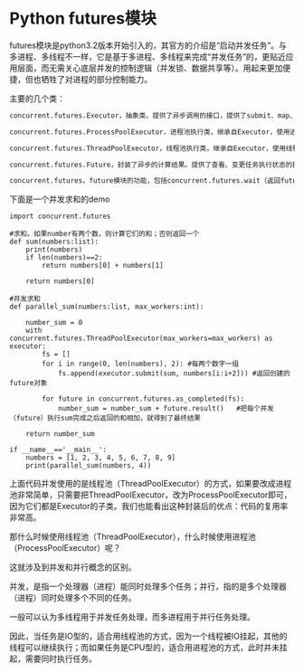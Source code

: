 # Python futures模块

futures模块是python3.2版本开始引入的，其官方的介绍是“启动并发任务”。与多进程、多线程不一样，它是基于多进程、多线程来完成“并发任务”的，更贴近应用层面，而无需关心底层并发的控制逻辑（并发锁、数据共享等）。用起来更加便捷，但也牺牲了对进程的部分控制能力。

主要的几个类：
```python
concurrent.futures.Executor，抽象类，提供了异步调用的接口，提供了submit、map、shutdown三个功能接口，通过子类实例化后使用。

concurrent.futures.ProcessPoolExecutor，进程池执行类，继承自Executor，使用进程池异步执行提交的任务。

concurrent.futures.ThreadPoolExecutor，线程池执行类，继承自Executor，使用线程池异步执行提交的任务。

concurrent.futures.Future，封装了异步的计算结果。提供了查看、变更任务执行状态的接口。如：cancel、result、add_done_callback。

concurrent.futures，future模块的功能，包括concurrent.futures.wait（返回futures实例的运行情况）、concurrent.futures.as_completed（futures完成或者取消时会yield该任务）。
```

下面是一个并发求和的demo

```
import concurrent.futures

#求和。如果number有两个数，则计算它们的和；否则返回一个
def sum(numbers:list):
    print(numbers)
    if len(numbers)==2:
        return numbers[0] + numbers[1]
    
    return numbers[0]

#并发求和
def parallel_sum(numbers:list, max_workers:int):

    number_sum = 0
    with concurrent.futures.ThreadPoolExecutor(max_workers=max_workers) as executor:
        fs = []
        for i in range(0, len(numbers), 2): #每两个数字一组
            fs.append(executor.submit(sum, numbers[i:i+2])) #返回创建的future对象

        for future in concurrent.futures.as_completed(fs):
            number_sum = number_sum + future.result()   #把每个并发（future）执行sum完成之后返回的和相加，就得到了最终结果

    return number_sum

if __name__=='__main__':
    numbers = [1, 2, 3, 4, 5, 6, 7, 8, 9]
    print(parallel_sum(numbers, 4))

```

上面代码并发使用的是线程池（ThreadPoolExecutor）的方式，如果要改成进程池非常简单，只需要把ThreadPoolExecutor，改为ProcessPoolExecutor即可，因为它们都是Executor的子类。我们也能看出这种封装后的优点：代码的复用率非常高。

那什么时候使用线程池（ThreadPoolExecutor），什么时候使用进程池（ProcessPoolExecutor）呢？

这就涉及到并发和并行概念的区别。

并发，是指一个处理器（进程）能同时处理多个任务；并行，指的是多个处理器（进程）同时处理多个不同的任务。

一般可以认为多线程用于并发任务处理，而多进程用于并行任务处理。

因此，当任务是IO型的，适合用线程池的方式，因为一个线程被IO挂起，其他的线程可以继续执行；而如果任务是CPU型的，适合用进程池的方式，此时并未挂起，需要同时执行任务。